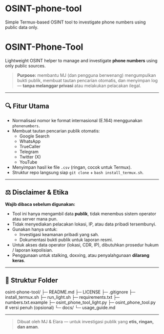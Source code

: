 # OSINT-phone-tool
Simple Termux-based OSINT tool to investigate phone numbers using public data only.
# OSINT-Phone-Tool

Lightweight OSINT helper to manage and investigate **phone numbers** using only public sources.

> **Purpose:** membantu MJ (dan pengguna berwenang) mengumpulkan bukti publik, membuat tautan pencarian otomatis, dan menyimpan log — **tanpa melanggar privasi** atau melakukan pelacakan ilegal.

---

## 🔍 Fitur Utama
- Normalisasi nomor ke format internasional (E.164) menggunakan `phonenumbers`.
- Membuat tautan pencarian publik otomatis:
  - Google Search
  - WhatsApp
  - TrueCaller
  - Telegram
  - Twitter (X)
  - YouTube
- Menyimpan hasil ke file `.csv` (ringan, cocok untuk Termux).
- Struktur repo langsung siap `git clone` + `bash install_termux.sh`.

---

## ⚖️ Disclaimer & Etika
**Wajib dibaca sebelum digunakan:**

- Tool ini hanya mengambil data **publik**, tidak menembus sistem operator atau server mana pun.  
- Tidak menyediakan pelacakan lokasi, IP, atau data pribadi tersembunyi.  
- Gunakan hanya untuk:
  - Investigasi keamanan pribadi yang sah.
  - Dokumentasi bukti publik untuk laporan resmi.  
- Untuk akses data operator (lokasi, CDR, IP), dibutuhkan prosedur hukum / laporan kepolisian.
- Penggunaan untuk stalking, doxxing, atau penyalahgunaan **dilarang keras**.

---

## 📁 Struktur Folder
osint-phone-tool/ ├─ README.md ├─ LICENSE ├─ .gitignore ├─ install_termux.sh ├─ run_light.sh ├─ requirements.txt ├─ numbers.txt.example ├─ osint_phone_tool_light.py ├─ osint_phone_tool.py        # versi penuh (opsional) └─ docs/ └─ usage_guide.md

---

> Dibuat oleh MJ & Elara — untuk investigasi publik yang **etis, ringan, dan aman**.
